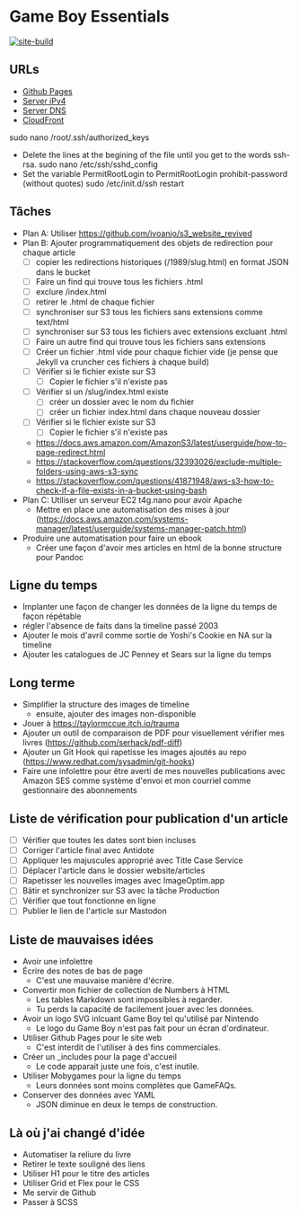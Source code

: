 # Game Boy Essentials
[![site-build](https://github.com/plgagne/Game-Boy-Essentials/actions/workflows/site-build.yml/badge.svg)](https://github.com/plgagne/Game-Boy-Essentials/actions/workflows/site-build.yml)

## URLs
- [Github Pages](https://plgagne.github.io/Game-Boy-Essentials/)
- [Server iPv4](54.204.100.238)
- [Server DNS](ec2-54-204-100-238.compute-1.amazonaws.com)
- [CloudFront](d22xncr9jc5j2j.cloudfront.net)

sudo nano /root/.ssh/authorized_keys
  - Delete the lines at the begining of the file until you get to the words ssh-rsa.
sudo nano /etc/ssh/sshd_config
  - Set the variable PermitRootLogin to PermitRootLogin prohibit-password (without quotes)
sudo /etc/init.d/ssh restart

## Tâches
- Plan A: Utiliser https://github.com/ivoanjo/s3_website_revived
- Plan B: Ajouter programmatiquement des objets de redirection pour chaque article
  - [ ] copier les redirections historiques (/1989/slug.html) en format JSON dans le bucket
  - [ ] Faire un find qui trouve tous les fichiers .html
  - [ ] exclure /index.html
  - [ ] retirer le .html de chaque fichier
  - [ ] synchroniser sur S3 tous les fichiers sans extensions comme text/html
  - [ ] synchroniser sur S3 tous les fichiers avec extensions excluant .html
  - [ ] Faire un autre find qui trouve tous les fichiers sans extensions
  - [ ] Créer un fichier .html vide pour chaque fichier vide (je pense que Jekyll va cruncher ces fichiers à chaque build)
  - [ ] Vérifier si le fichier existe sur S3
    - [ ] Copier le fichier s'il n'existe pas
  - [ ] Vérifier si un /slug/index.html existe
    - [ ] créer un dossier avec le nom du fichier
    - [ ] créer un fichier index.html dans chaque nouveau dossier
  - [ ] Vérifier si le fichier existe sur S3
    - [ ] Copier le fichier s'il n'existe pas
  - https://docs.aws.amazon.com/AmazonS3/latest/userguide/how-to-page-redirect.html
  - https://stackoverflow.com/questions/32393026/exclude-multiple-folders-using-aws-s3-sync
  - https://stackoverflow.com/questions/41871948/aws-s3-how-to-check-if-a-file-exists-in-a-bucket-using-bash
- Plan C: Utiliser un serveur EC2 t4g.nano pour avoir Apache
  - Mettre en place une automatisation des mises à jour (https://docs.aws.amazon.com/systems-manager/latest/userguide/systems-manager-patch.html)
- Produire une automatisation pour faire un ebook
  - Créer une façon d'avoir mes articles en html de la bonne structure pour Pandoc

## Ligne du temps
- Implanter une façon de changer les données de la ligne du temps de façon répétable
- régler l'absence de faits dans la timeline passé 2003
- Ajouter le mois d'avril comme sortie de Yoshi's Cookie en NA sur la timeline
- Ajouter les catalogues de JC Penney et Sears sur la ligne du temps

## Long terme
- Simplifier la structure des images de timeline
  - ensuite, ajouter des images non-disponible
- Jouer à https://taylormccue.itch.io/trauma
- Ajouter un outil de comparaison de PDF pour visuellement vérifier mes livres (https://github.com/serhack/pdf-diff)
- Ajouter un Git Hook qui rapetisse les images ajoutés au repo (https://www.redhat.com/sysadmin/git-hooks)
- Faire une infolettre pour être averti de mes nouvelles publications avec Amazon SES comme système d'envoi et mon courriel comme gestionnaire des abonnements

## Liste de vérification pour publication d'un article
- [ ] Vérifier que toutes les dates sont bien incluses
- [ ] Corriger l'article final avec Antidote
- [ ] Appliquer les majuscules approprié avec Title Case Service
- [ ] Déplacer l'article dans le dossier website/articles
- [ ] Rapetisser les nouvelles images avec ImageOptim.app
- [ ] Bâtir et synchronizer sur S3 avec la tâche Production
- [ ] Vérifier que tout fonctionne en ligne
- [ ] Publier le lien de l'article sur Mastodon

## Liste de mauvaises idées
- Avoir une infolettre
- Écrire des notes de bas de page
  - C'est une mauvaise manière d'écrire.
- Convertir mon fichier de collection de Numbers à HTML
  - Les tables Markdown sont impossibles à regarder.
  - Tu perds la capacité de facilement jouer avec les données.
- Avoir un logo SVG inlcuant Game Boy tel qu'utilisé par Nintendo
  - Le logo du Game Boy n'est pas fait pour un écran d'ordinateur.
- Utiliser Github Pages pour le site web
  - C'est interdit de l'utiliser à des fins commerciales.
- Créer un _includes pour la page d'accueil
  - Le code apparait juste une fois, c'est inutile.
- Utiliser Mobygames pour la ligne du temps
  - Leurs données sont moins complètes que GameFAQs.
- Conserver des données avec YAML
  - JSON diminue en deux le temps de construction.

## Là où j'ai changé d'idée
- Automatiser la reliure du livre
- Retirer le texte souligné des liens
- Utiliser H1 pour le titre des articles
- Utiliser Grid et Flex pour le CSS
- Me servir de Github
- Passer à SCSS